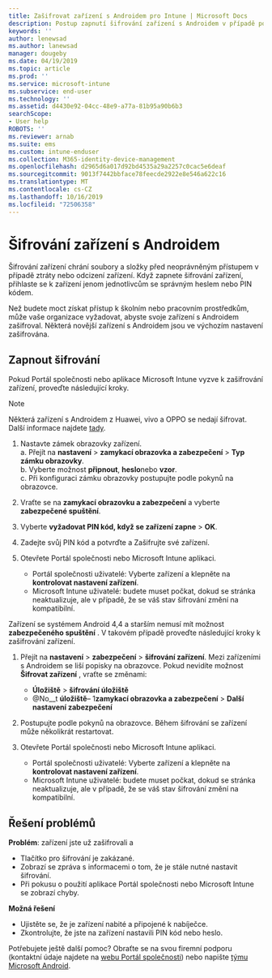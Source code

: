 ```yaml
---
title: Zašifrovat zařízení s Androidem pro Intune | Microsoft Docs
description: Postup zapnutí šifrování zařízení s Androidem v případě potřeby službou Intune
keywords: ''
author: lenewsad
ms.author: lanewsad
manager: dougeby
ms.date: 04/19/2019
ms.topic: article
ms.prod: ''
ms.service: microsoft-intune
ms.subservice: end-user
ms.technology: ''
ms.assetid: d4430e92-04cc-48e9-a77a-81b95a90b6b3
searchScope:
- User help
ROBOTS: ''
ms.reviewer: arnab
ms.suite: ems
ms.custom: intune-enduser
ms.collection: M365-identity-device-management
ms.openlocfilehash: d2965d6a017d92bd4535a29a2257c0cac5e6deaf
ms.sourcegitcommit: 9013f7442bbface78feecde2922e8e546a622c16
ms.translationtype: MT
ms.contentlocale: cs-CZ
ms.lasthandoff: 10/16/2019
ms.locfileid: "72506358"
---
```

# <a name="encrypting-your-android-device"></a>Šifrování zařízení s Androidem

Šifrování zařízení chrání soubory a složky před neoprávněným přístupem v případě ztráty nebo odcizení zařízení. Když zapnete šifrování zařízení, přihlaste se k zařízení jenom jednotlivcům se správným heslem nebo PIN kódem. 

Než budete moct získat přístup k školním nebo pracovním prostředkům, může vaše organizace vyžadovat, abyste svoje zařízení s Androidem zašifroval. Některá novější zařízení s Androidem jsou ve výchozím nastavení zašifrována.  

## <a name="turn-on-encryption"></a>Zapnout šifrování

Pokud Portál společnosti nebo aplikace Microsoft Intune vyzve k zašifrování zařízení, proveďte následující kroky. 

> [!Note]
> Některá zařízení s Androidem z Huawei, vivo a OPPO se nedají šifrovat. Další informace najdete [tady](your-device-appears-encrypted-but-cp-says-otherwise-android.md).  

1. Nastavte zámek obrazovky zařízení.  
    a. Přejít na **nastavení** > **zamykací obrazovka a zabezpečení** > **Typ zámku obrazovky**.  
    b. Vyberte možnost **připnout**, **heslo**nebo **vzor**.  
    c. Při konfiguraci zámku obrazovky postupujte podle pokynů na obrazovce.  

2. Vraťte se na **zamykací obrazovku a zabezpečení** a vyberte **zabezpečené spuštění**.
3. Vyberte **vyžadovat PIN kód, když se zařízení zapne** > **OK**.
4. Zadejte svůj PIN kód a potvrďte a Zašifrujte své zařízení.
5. Otevřete Portál společnosti nebo Microsoft Intune aplikaci.
    * Portál společnosti uživatelé: Vyberte zařízení a klepněte na **kontrolovat nastavení zařízení**. 
    * Microsoft Intune uživatelé: budete muset počkat, dokud se stránka neaktualizuje, ale v případě, že se váš stav šifrování změní na kompatibilní.  

Zařízení se systémem Android 4,4 a starším nemusí mít možnost **zabezpečeného spuštění** . V takovém případě proveďte následující kroky k zašifrování zařízení.

1. Přejít na **nastavení** > **zabezpečení** > **šifrování zařízení**. Mezi zařízeními s Androidem se liší popisky na obrazovce. Pokud nevidíte možnost **Šifrovat zařízení** , vraťte se změnami:
    * **Úložiště** > **šifrování úložiště**
    * @No__t **úložiště**– 1**zamykací obrazovka a zabezpečení** > **Další nastavení zabezpečení** 

2. Postupujte podle pokynů na obrazovce. Během šifrování se zařízení může několikrát restartovat.
3. Otevřete Portál společnosti nebo Microsoft Intune aplikaci.
    * Portál společnosti uživatelé: Vyberte zařízení a klepněte na **kontrolovat nastavení zařízení**.  
    * Microsoft Intune uživatelé: budete muset počkat, dokud se stránka neaktualizuje, ale v případě, že se váš stav šifrování změní na kompatibilní.

## <a name="troubleshoot"></a>Řešení problémů  
**Problém**: zařízení jste už zašifrovali a

- Tlačítko pro šifrování je zakázané.
- Zobrazí se zpráva s informacemi o tom, že je stále nutné nastavit šifrování.
- Při pokusu o použití aplikace Portál společnosti nebo Microsoft Intune se zobrazí chyby.

**Možná řešení**

- Ujistěte se, že je zařízení nabité a připojené k nabíječce.  
- Zkontrolujte, že jste na zařízení nastavili PIN kód nebo heslo.  

Potřebujete ještě další pomoc? Obraťte se na svou firemní podporu (kontaktní údaje najdete na [webu Portál společnosti](https://go.microsoft.com/fwlink/?linkid=2010980)) nebo napište <a href="mailto:wintunedroidfbk@microsoft.com?subject=I'm having trouble with encryption on my Android device&body=Describe the issue you're experiencing here.">týmu Microsoft Android</a>.  
